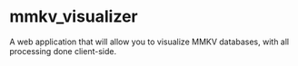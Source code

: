 # mmkv_visualizer
A web application that will allow you to visualize MMKV databases, with all processing done client-side.
